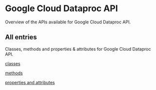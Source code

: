 [
This is a templated file. Adding content to this file may result in it being
reverted. Instead, if you want to place additional content, create an
"overview_content.md" file in `docs/` directory. The Sphinx tool will
pick up on the content and merge the content.
]: #

# Google Cloud Dataproc API

Overview of the APIs available for Google Cloud Dataproc API.

## All entries

Classes, methods and properties & attributes for
Google Cloud Dataproc API.

[classes](https://cloud.google.com/python/docs/reference/dataproc/latest/summary_class.html)

[methods](https://cloud.google.com/python/docs/reference/dataproc/latest/summary_method.html)

[properties and
attributes](https://cloud.google.com/python/docs/reference/dataproc/latest/summary_property.html)
